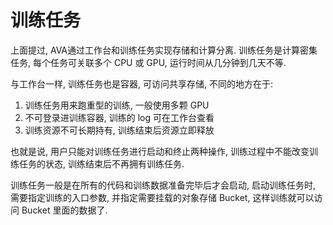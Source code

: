 # 训练任务

上面提过, AVA通过工作台和训练任务实现存储和计算分离. 训练任务是计算密集任务, 每个任务可关联多个 CPU 或 GPU, 运行时间从几分钟到几天不等. 

与工作台一样, 训练任务也是容器, 可访问共享存储, 不同的地方在于: 

1. 训练任务用来跑重型的训练, 一般使用多颗 GPU
2. 不可登录进训练容器, 训练的 log 可在工作台查看
3. 训练资源不可长期持有, 训练结束后资源立即释放

也就是说, 用户只能对训练任务进行启动和终止两种操作, 训练过程中不能改变训练任务的状态, 训练结束后不再拥有训练任务. 

训练任务一般是在所有的代码和训练数据准备完毕后才会启动, 启动训练任务时, 需要指定训练的入口参数, 并指定需要挂载的对象存储 Bucket, 这样训练就可以访问 Bucket 里面的数据了.